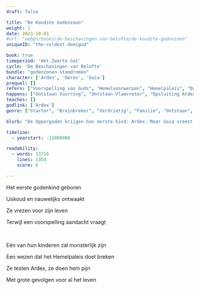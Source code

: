 ```yaml
---
draft: false

title: "De Koudste Godenzoon"
weight: 1
date: 2023-10-01
#url: "oebps/books/de-beschavingen-van-belofte/de-koudste-godenzoon"
uniqueID: "the-coldest-demigod"

book: true
timeperiod: 'Het Zwarte Gat'
cycle: 'De Beschavingen van Belofte'
bundle: "godenzonen-stamdromen"
character: ['Ardex', 'Oeros', 'Gaia']
prequel: []
refers: ["Voorspelling van Guds", "Hemelvoorwerpen", "Hemelpaleis", "Dalas", "Zyme", "Aardewaker", "Luchtdanser", "Zonnestraler", "Tuinen van Eden"]
happens: ["Ontstaan Vuurring", "Ontstaan Vlamvreter", "Opsluiting Ardex", "Geboorte Ardex"]
teaches: []
godlink: ['Ardex']
genre: ["Starter", "Breinbreker", "Verdrietig", "Familie", "Ontstaan", "Goden", "Biologie"]

blurb: "De Oppergoden krijgen hun eerste kind: Ardex. Maar Gaia vreest steeds meer dat hij een monster is dat ze moet vernietigen, terwijl Oeros uit vaderlijke trots Ardex misschien té veel helpt."

timeline:
  - yearstart: -12000000

readability:
  - words: 13716
    lines: 1354
    score: 6

---
```


Het eerste godenkind geboren

IJskoud en nauwelijks ontwaakt

Ze vrezen voor zijn leven

Terwijl een voorspelling aandacht vraagt

&nbsp;

Eén van hun kinderen zal monsterlijk zijn

Een wezen dat het Hemelpaleis doet breken

Ze testen Ardex, ze doen hem pijn

Met grote gevolgen voor al het leven